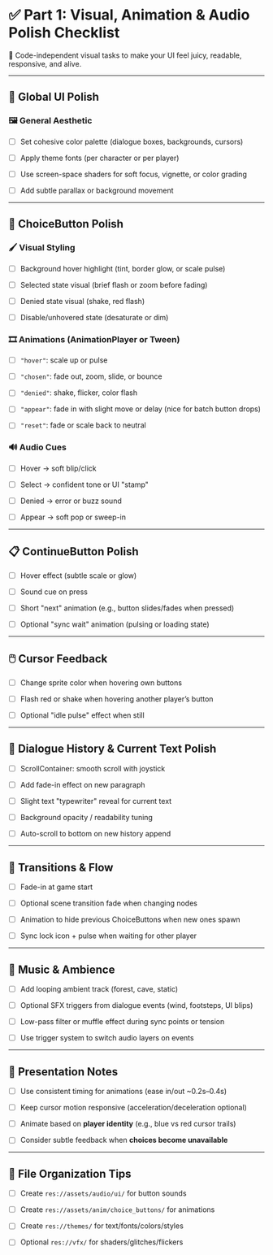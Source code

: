 # **✅ Part 1: Visual, Animation & Audio Polish Checklist**

🎨 Code-independent visual tasks to make your UI feel juicy, readable, responsive, and alive.

---

## **🧩 Global UI Polish**

### **🖼️ General Aesthetic**

- [ ] Set cohesive color palette (dialogue boxes, backgrounds, cursors)

- [ ] Apply theme fonts (per character or per player)

- [ ] Use screen-space shaders for soft focus, vignette, or color grading

- [ ] Add subtle parallax or background movement

---

## **🎯 ChoiceButton Polish**

### **🖌️ Visual Styling**

- [ ] Background hover highlight (tint, border glow, or scale pulse)

- [ ] Selected state visual (brief flash or zoom before fading)

- [ ] Denied state visual (shake, red flash)

- [ ] Disable/unhovered state (desaturate or dim)

### **🎞️ Animations (AnimationPlayer or Tween)**

- [ ] `"hover"`: scale up or pulse

- [ ] `"chosen"`: fade out, zoom, slide, or bounce

- [ ] `"denied"`: shake, flicker, color flash

- [ ] `"appear"`: fade in with slight move or delay (nice for batch button drops)

- [ ] `"reset"`: fade or scale back to neutral

### **🔊 Audio Cues**

- [ ] Hover → soft blip/click

- [ ] Select → confident tone or UI "stamp"

- [ ] Denied → error or buzz sound

- [ ] Appear → soft pop or sweep-in

---

## **📋 ContinueButton Polish**

- [ ] Hover effect (subtle scale or glow)

- [ ] Sound cue on press

- [ ] Short "next" animation (e.g., button slides/fades when pressed)

- [ ] Optional "sync wait" animation (pulsing or loading state)

---

## **🖱️ Cursor Feedback**

- [ ] Change sprite color when hovering own buttons

- [ ] Flash red or shake when hovering another player’s button

- [ ] Optional "idle pulse" effect when still

---

## **📝 Dialogue History & Current Text Polish**

- [ ] ScrollContainer: smooth scroll with joystick

- [ ] Add fade-in effect on new paragraph

- [ ] Slight text "typewriter" reveal for current text

- [ ] Background opacity / readability tuning

- [ ] Auto-scroll to bottom on new history append

---

## **🔄 Transitions & Flow**

- [ ] Fade-in at game start

- [ ] Optional scene transition fade when changing nodes

- [ ] Animation to hide previous ChoiceButtons when new ones spawn

- [ ] Sync lock icon \+ pulse when waiting for other player

---

## **🎵 Music & Ambience**

- [ ] Add looping ambient track (forest, cave, static)

- [ ] Optional SFX triggers from dialogue events (wind, footsteps, UI blips)

- [ ] Low-pass filter or muffle effect during sync points or tension

- [ ] Use trigger system to switch audio layers on events

---

## **🧠 Presentation Notes**

- [ ] Use consistent timing for animations (ease in/out \~0.2s–0.4s)

- [ ] Keep cursor motion responsive (acceleration/deceleration optional)

- [ ] Animate based on **player identity** (e.g., blue vs red cursor trails)

- [ ] Consider subtle feedback when **choices become unavailable**

---

## **📁 File Organization Tips**

- [ ] Create `res://assets/audio/ui/` for button sounds

- [ ] Create `res://assets/anim/choice_buttons/` for animations

- [ ] Create `res://themes/` for text/fonts/colors/styles

- [ ] Optional `res://vfx/` for shaders/glitches/flickers

